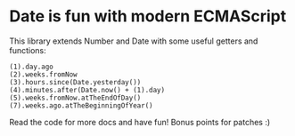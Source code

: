 # Date is fun with modern ECMAScript

This library extends Number and Date with some useful getters
and functions:

    (1).day.ago
    (2).weeks.fromNow
    (3).hours.since(Date.yesterday())
    (4).minutes.after(Date.now() + (1).day)
    (5).weeks.fromNow.atTheEndOfDay()
    (7).weeks.ago.atTheBeginningOfYear()

Read the code for more docs and have fun!
Bonus points for patches :)
